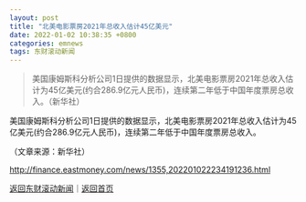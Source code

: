 ```yaml
---
layout: post
title: "北美电影票房2021年总收入估计45亿美元"
date: 2022-01-02 10:38:35 +0800
categories: emnews
tags: 东财滚动新闻
---
```

> 美国康姆斯科分析公司1日提供的数据显示，北美电影票房2021年总收入估计为45亿美元(约合286.9亿元人民币)，连续第二年低于中国年度票房总收入。（新华社）

<p>美国康姆斯科分析公司1日提供的数据显示，北美电影票房2021年总收入估计为45亿美元(约合286.9亿元人民币)，连续第二年低于中国年度票房总收入。 </p><p class="em_media">（文章来源：新华社）</p>

<http://finance.eastmoney.com/news/1355,202201022234191236.html>

[返回东财滚动新闻](//finews.withounder.com/emnews/)｜[返回首页](//finews.withounder.com/)